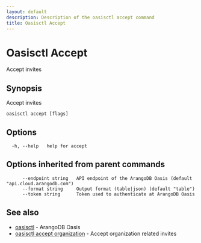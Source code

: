 ```yaml
---
layout: default
description: Description of the oasisctl accept command
title: Oasisctl Accept
---
```

# Oasisctl Accept

Accept invites

## Synopsis

Accept invites

```
oasisctl accept [flags]
```

## Options

```
  -h, --help   help for accept
```

## Options inherited from parent commands

```
      --endpoint string   API endpoint of the ArangoDB Oasis (default "api.cloud.arangodb.com")
      --format string     Output format (table|json) (default "table")
      --token string      Token used to authenticate at ArangoDB Oasis
```

## See also

* [oasisctl](oasisctl-options.html)	 - ArangoDB Oasis
* [oasisctl accept organization](oasisctl-accept-organization.html)	 - Accept organization related invites

